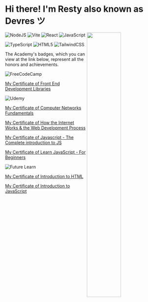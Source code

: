 # Hi there! I'm Resty also known as Devres ツ

<img align="right" width="47%" src="https://github-readme-stats.vercel.app/api?username=closeresty&show_icons=true&theme=vue" />

![NodeJS](https://img.shields.io/badge/node.js-6DA55F?style=for-the-badge&logo=node.js&logoColor=white)
![Vite](https://img.shields.io/badge/vite-%23646CFF.svg?style=for-the-badge&logo=vite&logoColor=white)
![React](https://img.shields.io/badge/react-%2320232a.svg?style=for-the-badge&logo=react&logoColor=%2361DAFB)
![JavaScript](https://img.shields.io/badge/javascript-%23323330.svg?style=for-the-badge&logo=javascript&logoColor=%23F7DF1E)

![TypeScript](https://img.shields.io/badge/typescript-%23007ACC.svg?style=for-the-badge&logo=typescript&logoColor=white)
![HTML5](https://img.shields.io/badge/html5-%23E34F26.svg?style=for-the-badge&logo=html5&logoColor=white)
![TailwindCSS](https://img.shields.io/badge/tailwindcss-%2338B2AC.svg?style=for-the-badge&logo=tailwind-css&logoColor=white)

The Academy's badges, which you can view at the link below, represent all the honors and achievements.

![FreeCodeCamp](https://img.shields.io/badge/Freecodecamp-%23123.svg?&style=for-the-badge&logo=freecodecamp&logoColor=green)

[My Certificate of Front End Development Libraries](https://www.freecodecamp.org/certification/fcce74da124-43a2-4f49-bad3-92d5faf27337/front-end-development-libraries)

![Udemy](https://img.shields.io/badge/Udemy-A435F0?style=for-the-badge&logo=Udemy&logoColor=white)

[My Certificate of Computer Networks Fundamentals](https://www.udemy.com/certificate/UC-bd3d3705-f028-4906-897d-7b6f5872f8a2)

[My Certificate of How the Internet Works & the Web Development Process](https://www.udemy.com/certificate/UC-e9543029-e26f-44c3-8f8d-3640395f3f27)

[My Certificate of Javascript - The Complete introduction to JS](https://www.udemy.com/certificate/UC-80be652e-b361-466a-8db1-9013b05f1f7b)

[My Certificate of Learn JavaScript - For Beginners](https://www.udemy.com/certificate/UC-29f336a2-43f3-4493-b3dc-650096b0ceb7)

![Future Learn](https://img.shields.io/badge/future%20learn-DE00A5?style=for-the-badge&logo=futurelearn&logoColor=white)

[My Certificate of Introduction to HTML](https://www.sololearn.com/certificates/CC-7OVFNIK9)

[My Certificate of Introduction to JavaScript](https://www.sololearn.com/certificates/CC-P1MLLQF0)





